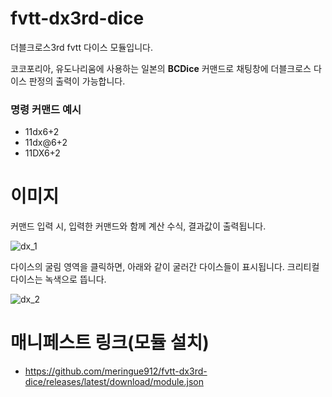 # fvtt-dx3rd-dice
더블크로스3rd fvtt 다이스 모듈입니다.

코코포리아, 유도나리움에 사용하는 일본의 **BCDice** 커맨드로 채팅창에 더블크로스 다이스 판정의 출력이 가능합니다.

### 명령 커맨드 예시
- 11dx6+2
- 11dx@6+2
- 11DX6+2

# 이미지
커맨드 입력 시, 입력한 커맨드와 함께 계산 수식, 결과값이 출력됩니다.

![dx_1](https://user-images.githubusercontent.com/95027704/143552080-9dff3bbc-dee6-41df-b6ed-8f3d87694135.png)

다이스의 굴림 영역을 클릭하면, 아래와 같이 굴러간 다이스들이 표시됩니다. 크리티컬 다이스는 녹색으로 뜹니다.

![dx_2](https://user-images.githubusercontent.com/95027704/143552500-5e2841e7-c5fa-4fc1-8468-e856ad437443.png)

# 매니페스트 링크(모듈 설치)
- https://github.com/meringue912/fvtt-dx3rd-dice/releases/latest/download/module.json
